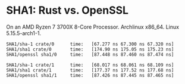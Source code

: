 # SHA1: Rust vs. OpenSSL

On an AMD Ryzen 7 3700X 8-Core Processor. Archlinux x86_64. Linux 5.15.5-arch1-1.

```
SHA1/sha-1 crate/0      time:   [67.277 ns 67.300 ns 67.320 ns]
SHA1/sha1 crate/0       time:   [174.90 ns 175.05 ns 175.23 ns]
SHA1/openssl sha1/0     time:   [87.448 ns 87.460 ns 87.474 ns]

SHA1/sha-1 crate/1      time:   [68.017 ns 68.061 ns 68.109 ns]
SHA1/sha1 crate/1       time:   [177.37 ns 177.52 ns 177.68 ns]
SHA1/openssl sha1/1     time:   [87.426 ns 87.445 ns 87.465 ns]
```
